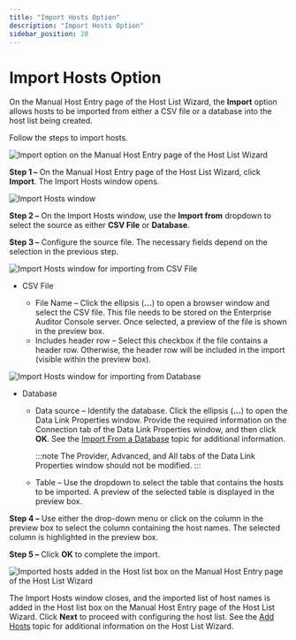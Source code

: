 ```yaml
---
title: "Import Hosts Option"
description: "Import Hosts Option"
sidebar_position: 20
---
```


# Import Hosts Option

On the Manual Host Entry page of the Host List Wizard, the **Import** option allows hosts to be
imported from either a CSV file or a database into the host list being created.

Follow the steps to import hosts.

![Import option on the Manual Host Entry page of the Host List Wizard](/images/accessanalyzer/11.6/admin/hostmanagement/actions/hostlistwizardimport.webp)

**Step 1 –** On the Manual Host Entry page of the Host List Wizard, click **Import**. The Import
Hosts window opens.

![Import Hosts window](/images/accessanalyzer/11.6/admin/hostmanagement/actions/importhosts.webp)

**Step 2 –** On the Import Hosts window, use the **Import from** dropdown to select the source as
either **CSV File** or **Database**.

**Step 3 –** Configure the source file. The necessary fields depend on the selection in the previous
step.

![Import Hosts window for importing from CSV File](/images/accessanalyzer/11.6/admin/hostmanagement/actions/importhostscsv.webp)

- CSV File

    - File Name – Click the ellipsis (**…**) to open a browser window and select the CSV file. This
      file needs to be stored on the Enterprise Auditor Console server. Once selected, a preview of
      the file is shown in the preview box.
    - Includes header row – Select this checkbox if the file contains a header row. Otherwise, the
      header row will be included in the import (visible within the preview box).

![Import Hosts window for importing from Database](/images/accessanalyzer/11.6/admin/hostmanagement/actions/importhostsdatabase.webp)

- Database

    - Data source – Identify the database. Click the ellipsis (**…**) to open the Data Link
      Properties window. Provide the required information on the Connection tab of the Data Link
      Properties window, and then click **OK**. See the
      [Import From a Database](/docs/accessanalyzer/11.6/admin/hostdiscovery/wizard/database.md)
      topic for additional information.

        :::note
        The Provider, Advanced, and All tabs of the Data Link Properties window should not
        be modified.
        :::


    - Table – Use the dropdown to select the table that contains the hosts to be imported. A preview
      of the selected table is displayed in the preview box.

**Step 4 –** Use either the drop-down menu or click on the column in the preview box to select the
column containing the host names. The selected column is highlighted in the preview box.

**Step 5 –** Click **OK** to complete the import.

![Imported hosts added in the Host list box on the Manual Host Entry page of the Host List Wizard](/images/accessanalyzer/11.6/admin/hostmanagement/actions/importhostscomplete.webp)

The Import Hosts window closes, and the imported list of host names is added in the Host list box on
the Manual Host Entry page of the Host List Wizard. Click **Next** to proceed with configuring the
host list. See the
[Add Hosts](/docs/accessanalyzer/11.6/admin/hostmanagement/actions/add.md)
topic for additional information on the Host List Wizard.
